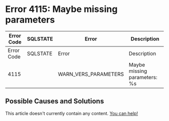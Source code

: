 
# Error 4115: Maybe missing parameters


| Error Code | SQLSTATE | Error | Description |
| --- | --- | --- | --- |
| Error Code | SQLSTATE | Error | Description |
| 4115 |  | WARN_VERS_PARAMETERS | Maybe missing parameters: %s |




## Possible Causes and Solutions


This article doesn't currently contain any content. [You can help!](/en/writing-and-editing-knowledge-base-articles/)

